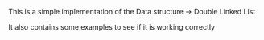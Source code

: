 This is a simple implementation of the Data structure -> Double Linked List

It also contains some examples to see if it is working correctly
